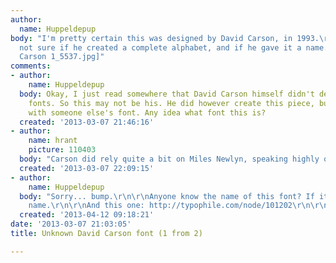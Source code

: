 ```yaml
---
author:
  name: Huppeldepup
body: "I'm pretty certain this was designed by David Carson, in 1993.\r\n\r\nBut I'm
  not sure if he created a complete alphabet, and if he gave it a name.\r\n\r\n[img:sites/default/files/old-images/David
  Carson 1_5537.jpg]"
comments:
- author:
    name: Huppeldepup
  body: Okay, I just read somewhere that David Carson himself didn't design that many
    fonts. So this may not be his. He did however create this piece, but then probably
    with someone else's font. Any idea what font this is?
  created: '2013-03-07 21:46:16'
- author:
    name: hrant
    picture: 110403
  body: "Carson did rely quite a bit on Miles Newlyn, speaking highly of him.\r\n\r\nhhp\r\n"
  created: '2013-03-07 22:09:15'
- author:
    name: Huppeldepup
  body: "Sorry... bump.\r\n\r\nAnyone know the name of this font? If it even has a
    name.\r\n\r\nAnd this one: http://typophile.com/node/101202\r\n\r\nThomas"
  created: '2013-04-12 09:18:21'
date: '2013-03-07 21:03:05'
title: Unknown David Carson font (1 from 2)

---
```

